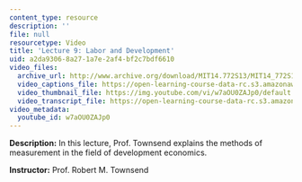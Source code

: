 ```yaml
---
content_type: resource
description: ''
file: null
resourcetype: Video
title: 'Lecture 9: Labor and Development'
uid: a2da9306-8a27-1a7e-2af4-bf2c7bdf6610
video_files:
  archive_url: http://www.archive.org/download/MIT14.772S13/MIT14_772S13_lec09_300k.mp4
  video_captions_file: https://open-learning-course-data-rc.s3.amazonaws.com/14-772-development-economics-macroeconomics-spring-2013/6e1d9ff376e75cdea8becfae0c4dc067_w7aOU0ZAJp0.vtt
  video_thumbnail_file: https://img.youtube.com/vi/w7aOU0ZAJp0/default.jpg
  video_transcript_file: https://open-learning-course-data-rc.s3.amazonaws.com/14-772-development-economics-macroeconomics-spring-2013/8ab76ca2aa34ce5f3742f8a44d29e46b_w7aOU0ZAJp0.pdf
video_metadata:
  youtube_id: w7aOU0ZAJp0
---
```


**Description:** In this lecture, Prof. Townsend explains the methods of measurement in the field of development economics.

**Instructor:** Prof. Robert M. Townsend